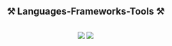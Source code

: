 <h2 align="center">⚒️ Languages-Frameworks-Tools ⚒️</h2>
<br/>
<div align="center">
    <img src="https://skillicons.dev/icons?i=react,mui,html,css,vscode,github,tailwind,git,r" />
    <img src="https://skillicons.dev/icons?i=nodejs,python,javascript,typescript,cs,java,nextjs,mysql,sqlserver" /><br>
</div>
